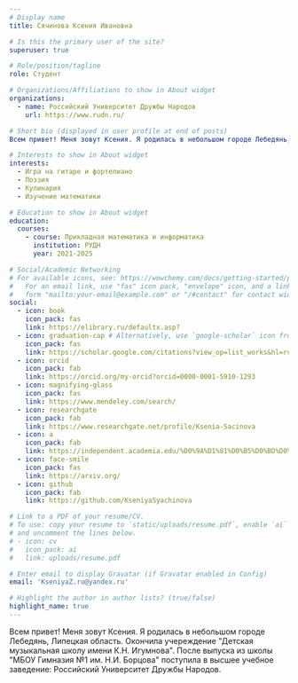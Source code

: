 ```yaml
---
# Display name
title: Сячинова Ксения Ивановна 

# Is this the primary user of the site?
superuser: true

# Role/position/tagline
role: Студент 

# Organizations/Affiliations to show in About widget
organizations:
  - name: Российский Университет Дружбы Народов
    url: https://www.rudn.ru/

# Short bio (displayed in user profile at end of posts)
Всем привет! Меня зовут Ксения. Я родилась в небольшом городе Лебедянь, Липецкая область. Окончила учереждение "Детская музыкальная школу имени К.Н. Игумнова". После выпуска из школы "МБОУ Гимназия №1 им. Н.И. Борцова" поступила в высшее учебное заведение: Российский Университет Дружбы Народов.

# Interests to show in About widget
interests:
  - Игра на гитаре и фортепиано
  - Поэзия
  - Кулинария
  - Изучение математики

# Education to show in About widget
education:
  courses:
    - course: Прикладная математика и информатика
      institution: РУДН
      year: 2021-2025

# Social/Academic Networking
# For available icons, see: https://wowchemy.com/docs/getting-started/page-builder/#icons
#   For an email link, use "fas" icon pack, "envelope" icon, and a link in the
#   form "mailto:your-email@example.com" or "/#contact" for contact widget.
social:
  - icon: book
    icon_pack: fas
    link: https://elibrary.ru/defaultx.asp?
  - icon: graduation-cap # Alternatively, use `google-scholar` icon from `ai` icon pack
    icon_pack: fas
    link: https://scholar.google.com/citations?view_op=list_works&hl=ru&user=yzAYeB4AAAAJ
  - icon: orcid
    icon_pack: fab
    link: https://orcid.org/my-orcid?orcid=0000-0001-5910-1293
  - icon: magnifying-glass
    icon_pack: fas
    link: https://www.mendeley.com/search/
  - icon: researchgate
    icon_pack: fab
    link: https://www.researchgate.net/profile/Ksenia-Sacinova
  - icon: a
    icon_pack: fab
    link: https://independent.academia.edu/%D0%9A%D1%81%D0%B5%D0%BD%D0%B8%D1%8F%D0%A1%D1%8F%D1%87%D0%B8%D0%BD%D0%BE%D0%B2%D0%B0
  - icon: face-smile
    icon_pack: fas
    link: https://arxiv.org/
  - icon: github
    icon_pack: fab
    link: https://github.com/KseniyaSyachinova

# Link to a PDF of your resume/CV.
# To use: copy your resume to `static/uploads/resume.pdf`, enable `ai` icons in `params.toml`,
# and uncomment the lines below.
# - icon: cv
#   icon_pack: ai
#   link: uploads/resume.pdf

# Enter email to display Gravatar (if Gravatar enabled in Config)
email: 'KseniyaZ.ru@yandex.ru'

# Highlight the author in author lists? (true/false)
highlight_name: true
---
```


Всем привет! Меня зовут Ксения. Я родилась в небольшом городе Лебедянь, Липецкая область. Окончила учереждение "Детская музыкальная школу имени К.Н. Игумнова". После выпуска из школы "МБОУ Гимназия №1 им. Н.И. Борцова" поступила в высшее учебное заведение: Российский Университет Дружбы Народов.

